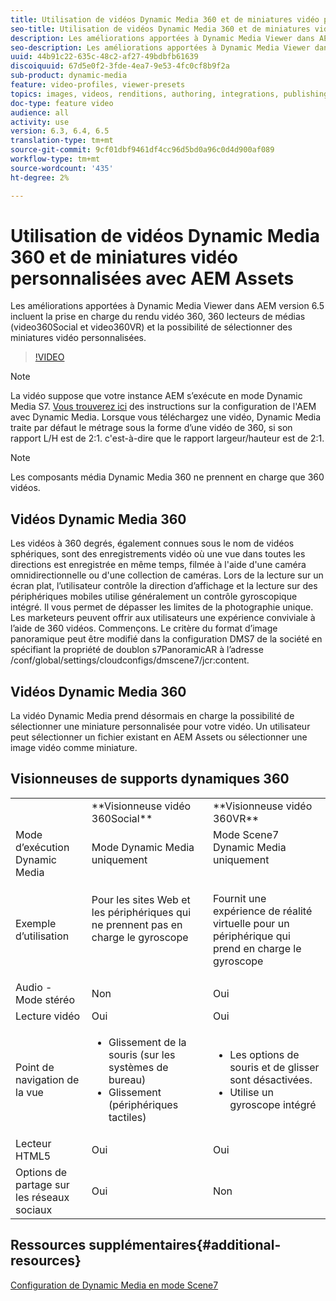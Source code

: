```yaml
---
title: Utilisation de vidéos Dynamic Media 360 et de miniatures vidéo personnalisées avec AEM Assets
seo-title: Utilisation de vidéos Dynamic Media 360 et de miniatures vidéo personnalisées avec AEM Assets
description: Les améliorations apportées à Dynamic Media Viewer dans AEM version 6.5 incluent la prise en charge du rendu vidéo 360, 360 lecteurs de médias (video360Social et video360VR) et la possibilité de sélectionner des miniatures vidéo personnalisées.
seo-description: Les améliorations apportées à Dynamic Media Viewer dans AEM version 6.5 incluent la prise en charge du rendu vidéo 360, 360 lecteurs de médias (video360Social et video360VR) et la possibilité de sélectionner des miniatures vidéo personnalisées.
uuid: 44b91c22-635c-48c2-af27-49bdbfb61639
discoiquuid: 67d5e0f2-3fde-4ea7-9e53-4fc0cf8b9f2a
sub-product: dynamic-media
feature: video-profiles, viewer-presets
topics: images, videos, renditions, authoring, integrations, publishing, metadata
doc-type: feature video
audience: all
activity: use
version: 6.3, 6.4, 6.5
translation-type: tm+mt
source-git-commit: 9cf01dbf9461df4cc96d5bd0a96c0d4d900af089
workflow-type: tm+mt
source-wordcount: '435'
ht-degree: 2%

---
```



# Utilisation de vidéos Dynamic Media 360 et de miniatures vidéo personnalisées avec AEM Assets

Les améliorations apportées à Dynamic Media Viewer dans AEM version 6.5 incluent la prise en charge du rendu vidéo 360, 360 lecteurs de médias (video360Social et video360VR) et la possibilité de sélectionner des miniatures vidéo personnalisées.

>[!VIDEO](https://video.tv.adobe.com/v/26391?quality=9&learn=on)

>[!NOTE]
>
>La vidéo suppose que votre instance AEM s’exécute en mode Dynamic Media S7.  [Vous trouverez ici](https://helpx.adobe.com/experience-manager/6-3/assets/using/config-dynamic-fp-14410.html) des instructions sur la configuration de l&#39;AEM avec Dynamic Media. Lorsque vous téléchargez une vidéo, Dynamic Media traite par défaut le métrage sous la forme d’une vidéo de 360, si son rapport L/H est de 2:1. c&#39;est-à-dire que le rapport largeur/hauteur est de 2:1.

>[!NOTE]
>
>Les composants média Dynamic Media 360 ne prennent en charge que 360 vidéos.

## Vidéos Dynamic Media 360

Les vidéos à 360 degrés, également connues sous le nom de vidéos sphériques, sont des enregistrements vidéo où une vue dans toutes les directions est enregistrée en même temps, filmée à l&#39;aide d&#39;une caméra omnidirectionnelle ou d&#39;une collection de caméras. Lors de la lecture sur un écran plat, l’utilisateur contrôle la direction d’affichage et la lecture sur des périphériques mobiles utilise généralement un contrôle gyroscopique intégré.  Il vous permet de dépasser les limites de la photographie unique. Les marketeurs peuvent offrir aux utilisateurs une expérience conviviale à l’aide de 360 vidéos.  Commençons. Le critère du format d’image panoramique peut être modifié dans la configuration DMS7 de la société en spécifiant la propriété de doublon s7PanoramicAR à l’adresse /conf/global/settings/cloudconfigs/dmscene7/jcr:content.

## Vidéos Dynamic Media 360

La vidéo Dynamic Media prend désormais en charge la possibilité de sélectionner une miniature personnalisée pour votre vidéo. Un utilisateur peut sélectionner un fichier existant en AEM Assets ou sélectionner une image vidéo comme miniature.

## Visionneuses de supports dynamiques 360

<table> 
 <tbody>
   <tr>
      <td> </td>
      <td>**Visionneuse vidéo 360Social**</td>
      <td>**Visionneuse vidéo 360VR**</td>
   </tr>
   <tr>
      <td>Mode d’exécution Dynamic Media</td>
      <td>Mode Dynamic Media uniquement</td>
      <td>Mode Scene7 Dynamic Media uniquement<br>
         <br>
      </td>
   </tr>
   <tr>
      <td>Exemple d’utilisation </td>
      <td>
         <p>Pour les sites Web et les périphériques qui ne prennent pas en charge le gyroscope</p>
         <p> </p>
      </td>
      <td>
         <p>Fournit une expérience de réalité virtuelle pour un périphérique qui prend en charge le gyroscope </p>
      </td>
   </tr>
   <tr>
      <td>Audio - Mode stéréo</td>
      <td>Non</td>
      <td>Oui</td>
   </tr>
   <tr>
      <td>Lecture vidéo</td>
      <td>Oui</td>
      <td>Oui</td>
   </tr>
   <tr>
      <td>Point de navigation de la vue</td>
      <td>
         <ul>
            <li>Glissement de la souris (sur les systèmes de bureau)</li>
            <li>Glissement (périphériques tactiles)</li>
         </ul>
      </td>
      <td>
         <ul>
            <li>Les options de souris et de glisser sont désactivées.</li>
            <li>Utilise un gyroscope intégré</li>
         </ul>
      </td>
   </tr>
   <tr>
      <td>Lecteur HTML5</td>
      <td>Oui</td>
      <td>Oui</td>
   </tr>
   <tr>
      <td>Options de partage sur les réseaux sociaux</td>
      <td>Oui</td>
      <td>Non</td>
   </tr>
</tbody>
</table>

## Ressources supplémentaires{#additional-resources}

[Configuration de Dynamic Media en mode Scene7](https://helpx.adobe.com/experience-manager/6-5/assets/using/config-dms7.html)

